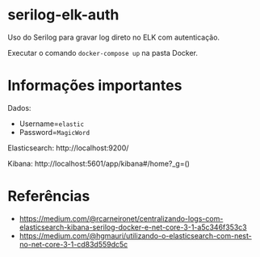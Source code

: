 # serilog-elk-auth
Uso do Serilog para gravar log direto no ELK com autenticação.

Executar o comando `docker-compose up` na pasta Docker.

# Informações importantes

Dados:
* Username=`elastic`
* Password=`MagicWord`

Elasticsearch: http://localhost:9200/

Kibana: http://localhost:5601/app/kibana#/home?_g=()

# Referências

* https://medium.com/@rcarneironet/centralizando-logs-com-elasticsearch-kibana-serilog-docker-e-net-core-3-1-a5c346f353c3
* https://medium.com/@hgmauri/utilizando-o-elasticsearch-com-nest-no-net-core-3-1-cd83d559dc5c